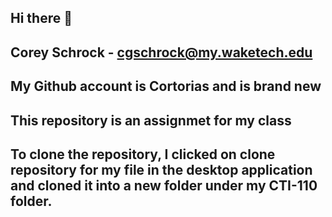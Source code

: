 ## Hi there 👋

## Corey Schrock - cgschrock@my.waketech.edu

## My Github account is Cortorias and is brand new

## This repository is an assignmet for my class

## To clone the repository, I clicked on clone repository for my file in the desktop application and cloned it into a new folder under my CTI-110 folder.